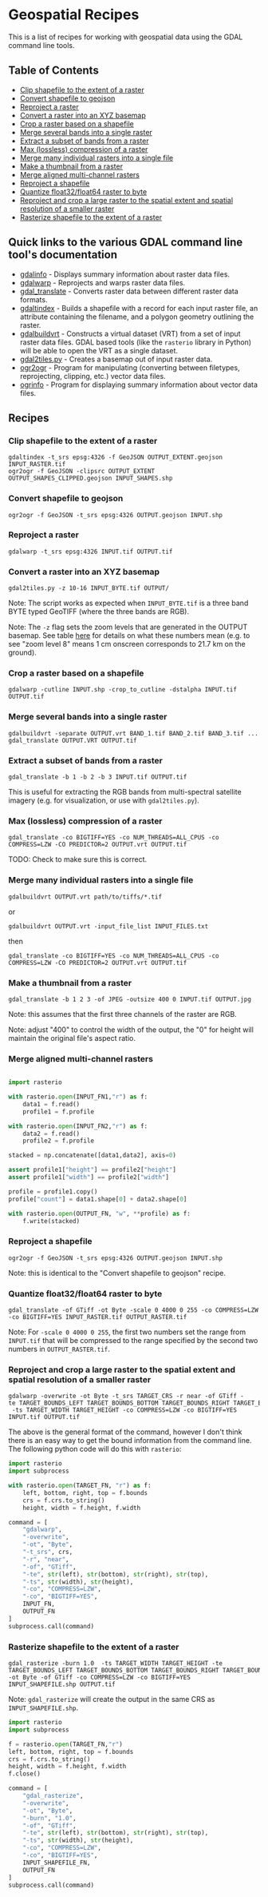 # Geospatial Recipes

This is a list of recipes for working with geospatial data using the GDAL command line tools.

## Table of Contents

- [Clip shapefile to the extent of a raster](#clip-shapefile-to-the-extent-of-a-raster)  
- [Convert shapefile to geojson](#convert-shapefile-to-geojson)
- [Reproject a raster](#reproject-a-raster)
- [Convert a raster into an XYZ basemap](#convert-a-raster-into-an-xyz-basemap)
- [Crop a raster based on a shapefile](#crop-a-raster-based-on-a-shapefile)
- [Merge several bands into a single raster](#merge-several-bands-into-a-single-raster)
- [Extract a subset of bands from a raster](#extract-a-subset-of-bands-from-a-raster)
- [Max (lossless) compression of a raster](#max-lossless-compression-of-a-raster)
- [Merge many individual rasters into a single file](#merge-many-individual-rasters-into-a-single-file)
- [Make a thumbnail from a raster](#make-a-thumbnail-from-a-raster)
- [Merge aligned multi-channel rasters](#merge-aligned-multi-channel-rasters)
- [Reproject a shapefile](#reproject-a-shapefile)
- [Quantize float32/float64 raster to byte](#quantize-float32-float64-raster-to-byte)
- [Reproject and crop a large raster to the spatial extent and spatial resolution of a smaller raster](#reproject-and-crop-a-large-raster-to-the-spatial-extent-and-spatial-resolution-of-a-smaller-raster)
- [Rasterize shapefile to the extent of a raster](#rasterize-shapefile-to-the-exent-of-a-raster)

## Quick links to the various GDAL command line tool's documentation 

- [gdalinfo](https://gdal.org/programs/gdalinfo.html) - Displays summary information about raster data files.
- [gdalwarp](https://gdal.org/programs/gdalwarp.html) - Reprojects and warps raster data files.
- [gdal_translate](https://gdal.org/programs/gdal_translate.html) - Converts raster data between different raster data formats.
- [gdaltindex](https://gdal.org/programs/gdaltindex.html) - Builds a shapefile with a record for each input raster file, an attribute containing the filename, and a polygon geometry outlining the raster.  
- [gdalbuildvrt](https://gdal.org/programs/gdalbuildvrt.html) - Constructs a virtual dataset (VRT) from a set of input raster data files. GDAL based tools (like the `rasterio` library in Python) will be able to open the VRT as a single dataset.
- [gdal2tiles.py](https://gdal.org/programs/gdal2tiles.html) - Creates a basemap out of input raster data.
- [ogr2ogr](https://gdal.org/programs/ogr2ogr.html) - Program for manipulating (converting between filetypes, reprojecting, clipping, etc.) vector data files.
- [ogrinfo](https://gdal.org/programs/ogrinfo.html) - Program for displaying summary information about vector data files.


## Recipes

### Clip shapefile to the extent of a raster
<a name="clip-shapefile-to-the-extent-of-a-raster"></a>

```
gdaltindex -t_srs epsg:4326 -f GeoJSON OUTPUT_EXTENT.geojson INPUT_RASTER.tif
ogr2ogr -f GeoJSON -clipsrc OUTPUT_EXTENT OUTPUT_SHAPES_CLIPPED.geojson INPUT_SHAPES.shp
```

### Convert shapefile to geojson
<a name="convert-shapefile-to-geojson"></a>

```
ogr2ogr -f GeoJSON -t_srs epsg:4326 OUTPUT.geojson INPUT.shp
```


### Reproject a raster
<a name="reproject-a-raster"></a>

```
gdalwarp -t_srs epsg:4326 INPUT.tif OUTPUT.tif
```


### Convert a raster into an XYZ basemap
<a name="convert-a-raster-into-an-xyz-basemap"></a>

```
gdal2tiles.py -z 10-16 INPUT_BYTE.tif OUTPUT/
```

Note: The script works as expected when `INPUT_BYTE.tif` is a three band BYTE typed GeoTIFF (where the three bands are RGB).

Note: The `-z` flag sets the zoom levels that are generated in the OUTPUT basemap. See table [here](https://wiki.openstreetmap.org/wiki/Slippy_map_tilenames#Zoom_levels) for details on what these numbers mean (e.g. to see "zoom level 8" means 1 cm onscreen corresponds to 21.7 km on the ground).


### Crop a raster based on a shapefile
<a name="crop-a-raster-based-on-a-shapefile"></a>

```
gdalwarp -cutline INPUT.shp -crop_to_cutline -dstalpha INPUT.tif OUTPUT.tif
```


### Merge several bands into a single raster
<a name="merge-several-bands-into-a-single-raster"></a>

```
gdalbuildvrt -separate OUTPUT.vrt BAND_1.tif BAND_2.tif BAND_3.tif ...
gdal_translate OUTPUT.VRT OUTPUT.tif
```


### Extract a subset of bands from a raster
<a name="extract-a-subset-of-bands-from-a-raster"></a>

```
gdal_translate -b 1 -b 2 -b 3 INPUT.tif OUTPUT.tif
```

This is useful for extracting the RGB bands from multi-spectral satellite imagery (e.g. for visualization, or use with `gdal2tiles.py`).


### Max (lossless) compression of a raster
<a name="max-lossless-compression-of-a-raster"></a>

```
gdal_translate -co BIGTIFF=YES -co NUM_THREADS=ALL_CPUS -co COMPRESS=LZW -CO PREDICTOR=2 OUTPUT.vrt OUTPUT.tif
```

TODO: Check to make sure this is correct.


### Merge many individual rasters into a single file
<a name="merge-many-individual-rasters-into-a-single-file"></a>

```
gdalbuildvrt OUTPUT.vrt path/to/tiffs/*.tif
```

or

```
gdalbuildvrt OUTPUT.vrt -input_file_list INPUT_FILES.txt
```

then

```
gdal_translate -co BIGTIFF=YES -co NUM_THREADS=ALL_CPUS -co COMPRESS=LZW -CO PREDICTOR=2 OUTPUT.vrt OUTPUT.tif
```


### Make a thumbnail from a raster
<a name="make-a-thumbnail-from-a-raster"></a>

```
gdal_translate -b 1 2 3 -of JPEG -outsize 400 0 INPUT.tif OUTPUT.jpg
```

Note: this assumes that the first three channels of the raster are RGB.

Note: adjust "400" to control the width of the output, the "0" for height will maintain the original file's aspect ratio.


### Merge aligned multi-channel rasters
<a name="merge-aligned-multi-channel-rasters"></a>

```python

import rasterio

with rasterio.open(INPUT_FN1,"r") as f:
    data1 = f.read()
    profile1 = f.profile

with rasterio.open(INPUT_FN2,"r") as f:
    data2 = f.read()
    profile2 = f.profile

stacked = np.concatenate([data1,data2], axis=0)

assert profile1["height"] == profile2["height"]
assert profile1["width"] == profile2["width"]

profile = profile1.copy()
profile["count"] = data1.shape[0] + data2.shape[0]

with rasterio.open(OUTPUT_FN, "w", **profile) as f:
    f.write(stacked)
```


### Reproject a shapefile
<a name="reproject-a-shapefile"></a>

```
ogr2ogr -f GeoJSON -t_srs epsg:4326 OUTPUT.geojson INPUT.shp
```

Note: this is identical to the "Convert shapefile to geojson" recipe.


### Quantize float32/float64 raster to byte
<a name="quantize-float32-float64-raster-to-byte"></a>

```
gdal_translate -of GTiff -ot Byte -scale 0 4000 0 255 -co COMPRESS=LZW -co BIGTIFF=YES INPUT_RASTER.tif OUTPUT_RASTER.tif
```

Note: For `-scale 0 4000 0 255`, the first two numbers set the range from `INPUT.tif` that will be compressed to the range specified by the second two numbers in `OUTPUT_RASTER.tif`.


### Reproject and crop a large raster to the spatial extent and spatial resolution of a smaller raster
<a name="reproject-and-crop-a-large-raster-to-the-spatial-extent-and-spatial-resolution-of-a-smaller-raster"></a>

```
gdalwarp -overwrite -ot Byte -t_srs TARGET_CRS -r near -of GTiff -te TARGET_BOUNDS_LEFT TARGET_BOUNDS_BOTTOM TARGET_BOUNDS_RIGHT TARGET_BOUNDS_TOP  -ts TARGET_WIDTH TARGET_HEIGHT -co COMPRESS=LZW -co BIGTIFF=YES INPUT.tif OUTPUT.tif
```

The above is the general format of the command, however I don't think there is an easy way to get the bound information from the command line. The following python code will do this with `rasterio`:

```python
import rasterio
import subprocess

with rasterio.open(TARGET_FN, "r") as f:
    left, bottom, right, top = f.bounds
    crs = f.crs.to_string()
    height, width = f.height, f.width

command = [
    "gdalwarp",
    "-overwrite",
    "-ot", "Byte",
    "-t_srs", crs,
    "-r", "near",
    "-of", "GTiff",
    "-te", str(left), str(bottom), str(right), str(top),
    "-ts", str(width), str(height),
    "-co", "COMPRESS=LZW",
    "-co", "BIGTIFF=YES",
    INPUT_FN,
    OUTPUT_FN
]
subprocess.call(command)
```


### Rasterize shapefile to the extent of a raster
<a name="rasterize-shapefile-to-the-exent-of-a-raster"></a>

```
gdal_rasterize -burn 1.0  -ts TARGET_WIDTH TARGET_HEIGHT -te TARGET_BOUNDS_LEFT TARGET_BOUNDS_BOTTOM TARGET_BOUNDS_RIGHT TARGET_BOUNDS_TOP -ot Byte -of GTiff -co COMPRESS=LZW -co BIGTIFF=YES INPUT_SHAPEFILE.shp OUTPUT.tif
```

Note: `gdal_rasterize` will create the output in the same CRS as `INPUT_SHAPEFILE.shp`.

```python
import rasterio
import subprocess

f = rasterio.open(TARGET_FN,"r")
left, bottom, right, top = f.bounds
crs = f.crs.to_string()
height, width = f.height, f.width
f.close()

command = [
    "gdal_rasterize",
    "-overwrite",
    "-ot", "Byte",
    "-burn", "1.0",
    "-of", "GTiff",
    "-te", str(left), str(bottom), str(right), str(top),
    "-ts", str(width), str(height),
    "-co", "COMPRESS=LZW",
    "-co", "BIGTIFF=YES",
    INPUT_SHAPEFILE_FN,
    OUTPUT_FN
]
subprocess.call(command)
```
